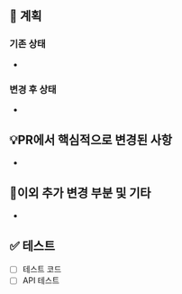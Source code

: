 <!-- PR 템플릿 틀입니다. 제가 다른 자료를 참고하여 임의로 작성한 부분이니 수정하셔서 사용하시면 될 것 같습니다! --> 
## 📝 계획
### 기존 상태
<!-- 코드 수정 전 기존 상태를 작성해주시면 됩니다. -->

-
### 변경 후 상태
<!-- 코드 수정 후 상태를 작성해주시면 됩니다. -->

-

## 💡PR에서 핵심적으로 변경된 사항
<!-- 이번 pr에서 핵심적으로 변경된 부분을 작성해주시면 됩니다. -->

-

## 📢이외 추가 변경 부분 및 기타
<!-- 부가적으로 변경된 부분이나 추가적으로 생각하신 부분이 있다면 적어주세요. 
ex) 사용자 부분 수정하였는데 알람부분 충돌있는지 확인해야 할 것 같습니다. -->
-
## ✅ 테스트
<!-- 변경사항이 테스트가 되었는지 기술해주세요 --> 
- [ ] 테스트 코드
- [ ] API 테스트 
